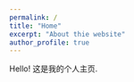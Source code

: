 ```yaml
---
permalink: /
title: "Home"
excerpt: "About thie website"
author_profile: true
---
```


Hello! 这是我的个人主页.